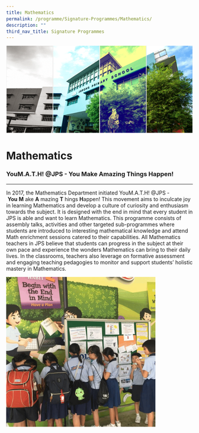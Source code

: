 ```yaml
---
title: Mathematics
permalink: /programme/Signature-Programmes/Mathematics/
description: ""
third_nav_title: Signature Programmes
---
```



![](/images/Banner.png)

Mathematics
===========

### YouM.A.T.H! @JPS - You Make Amazing Things Happen!
--------------------------------------------------

In 2017, the Mathematics Department initiated YouM.A.T.H! @JPS - <b>You</b> <b>M</b> ake <b>A</b> mazing <b>T</b> hings <b>H</b>appen! This movement aims to inculcate joy in learning Mathematics and develop a culture of curiosity and enthusiasm towards the subject. It is designed with the end in mind that every student in JPS is able and want to learn Mathematics. This programme consists of assembly talks, activities and other targeted sub-programmes where students are introduced to interesting mathematical knowledge and attend Math enrichment sessions catered to their capabilities. All Mathematics teachers in JPS believe that students can progress in the subject at their own pace and experience the wonders Mathematics can bring to their daily lives. In the classrooms, teachers also leverage on formative assessment and engaging teaching pedagogies to monitor and support students’ holistic mastery in Mathematics.


<img src="/images/Math.gif" style="width:80%">